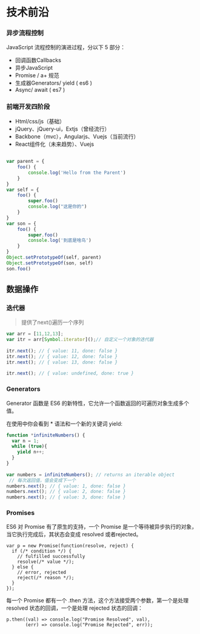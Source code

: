 # 技术前沿

### **异步流程控制**

JavaScript 流程控制的演进过程，分以下 5 部分：

- 回调函数Callbacks
- 异步JavaScript
- Promise / a+ 规范
- 生成器Generators/ yield ( es6 )
- Async/ await ( es7 )

### 前端开发四阶段

- Html/css/js（基础）
- jQuery、jQuery-ui，Extjs（曾经流行）
- Backbone（mvc），Angularjs、Vuejs（当前流行）
- React组件化（未来趋势）、Vuejs



## 

```js
var parent = {
    foo() {
        console.log('Hello from the Parent')
    }
}
var self = {
    foo() {
        super.foo()
        console.log("这是你的")
    }
}
var son = {
    foo() {
        super.foo()
        console.log('到底是啥鸟')
    }
}
Object.setPrototypeOf(self, parent)
Object.setPrototypeOf(son, self)
son.foo()
```

## 数据操作

### 迭代器

> 提供了next()遍历一个序列

```js
var arr = [11,12,13];
var itr = arr[Symbol.iterator]();// 自定义一个对象的迭代器
 
itr.next(); // { value: 11, done: false }
itr.next(); // { value: 12, done: false }
itr.next(); // { value: 13, done: false }
 
itr.next(); // { value: undefined, done: true }
```

### Generators

Generator 函数是 ES6 的新特性，它允许一个函数返回的可遍历对象生成多个值。

在使用中你会看到 * 语法和一个新的关键词 yield:

```js
function *infiniteNumbers() {
  var n = 1;
  while (true){
    yield n++;
  }
}
 
var numbers = infiniteNumbers(); // returns an iterable object
 // 每次返回值，值会变成下一个
numbers.next(); // { value: 1, done: false }
numbers.next(); // { value: 2, done: false }
numbers.next(); // { value: 3, done: false }
```

### Promises

ES6 对 Promise 有了原生的支持，一个 Promise 是一个等待被异步执行的对象，当它执行完成后，其状态会变成 resolved 或者rejected。

```
var p = new Promise(function(resolve, reject) {  
  if (/* condition */) {
    // fulfilled successfully
    resolve(/* value */);  
  } else {
    // error, rejected
    reject(/* reason */);  
  }
});
```

每一个 Promise 都有一个 .then 方法，这个方法接受两个参数，第一个是处理 resolved 状态的回调，一个是处理 rejected 状态的回调：

```
p.then((val) => console.log("Promise Resolved", val),
       (err) => console.log("Promise Rejected", err));
```